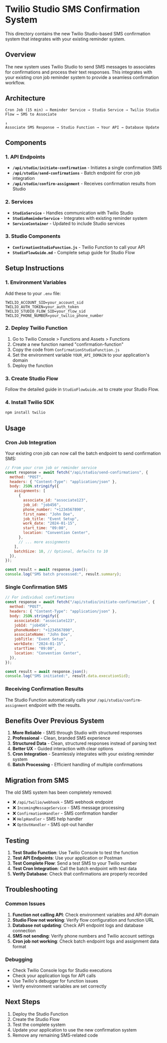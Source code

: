 # Twilio Studio SMS Confirmation System

This directory contains the new Twilio Studio-based SMS confirmation system that integrates with your existing reminder system.

## Overview

The new system uses Twilio Studio to send SMS messages to associates for confirmations and process their text responses. This integrates with your existing cron job reminder system to provide a seamless confirmation workflow.

## Architecture

```
Cron Job (15 min) → Reminder Service → Studio Service → Twilio Studio Flow → SMS to Associate
                                                                                    ↓
Associate SMS Response → Studio Function → Your API → Database Update
```

## Components

### 1. API Endpoints

- **`/api/studio/initiate-confirmation`** - Initiates a single confirmation SMS
- **`/api/studio/send-confirmations`** - Batch endpoint for cron job integration
- **`/api/studio/confirm-assignment`** - Receives confirmation results from Studio

### 2. Services

- **`StudioService`** - Handles communication with Twilio Studio
- **`StudioReminderService`** - Integrates with existing reminder system
- **`ServiceContainer`** - Updated to include Studio services

### 3. Studio Components

- **`ConfirmationStudioFunction.js`** - Twilio Function to call your API
- **`StudioFlowGuide.md`** - Complete setup guide for Studio Flow

## Setup Instructions

### 1. Environment Variables

Add these to your `.env` file:

```env
TWILIO_ACCOUNT_SID=your_account_sid
TWILIO_AUTH_TOKEN=your_auth_token
TWILIO_STUDIO_FLOW_SID=your_flow_sid
TWILIO_PHONE_NUMBER=your_twilio_phone_number
```

### 2. Deploy Twilio Function

1. Go to Twilio Console > Functions and Assets > Functions
2. Create a new function named "confirmation-function"
3. Copy the code from `ConfirmationStudioFunction.js`
4. Set the environment variable `YOUR_API_DOMAIN` to your application's domain
5. Deploy the function

### 3. Create Studio Flow

Follow the detailed guide in `StudioFlowGuide.md` to create your Studio Flow.

### 4. Install Twilio SDK

```bash
npm install twilio
```

## Usage

### Cron Job Integration

Your existing cron job can now call the batch endpoint to send confirmation SMS:

```javascript
// From your cron job or reminder service
const response = await fetch("/api/studio/send-confirmations", {
  method: "POST",
  headers: { "Content-Type": "application/json" },
  body: JSON.stringify({
    assignments: [
      {
        associate_id: "associate123",
        job_id: "job456",
        phone_number: "+1234567890",
        first_name: "John Doe",
        job_title: "Event Setup",
        work_date: "2024-01-15",
        start_time: "09:00",
        location: "Convention Center",
      },
      // ... more assignments
    ],
    batchSize: 10, // Optional, defaults to 10
  }),
});

const result = await response.json();
console.log("SMS batch processed:", result.summary);
```

### Single Confirmation SMS

```javascript
// For individual confirmations
const response = await fetch("/api/studio/initiate-confirmation", {
  method: "POST",
  headers: { "Content-Type": "application/json" },
  body: JSON.stringify({
    associateId: "associate123",
    jobId: "job456",
    phoneNumber: "+1234567890",
    associateName: "John Doe",
    jobTitle: "Event Setup",
    workDate: "2024-01-15",
    startTime: "09:00",
    location: "Convention Center",
  }),
});

const result = await response.json();
console.log("SMS initiated:", result.data.executionSid);
```

### Receiving Confirmation Results

The Studio Function automatically calls your `/api/studio/confirm-assignment` endpoint with the results.

## Benefits Over Previous System

1. **More Reliable** - SMS through Studio with structured responses
2. **Professional** - Clean, branded SMS experience
3. **Structured Data** - Clean, structured responses instead of parsing text
4. **Better UX** - Guided interaction with clear options
5. **Cron Integration** - Seamlessly integrates with your existing reminder system
6. **Batch Processing** - Efficient handling of multiple confirmations

## Migration from SMS

The old SMS system has been completely removed:

- ❌ `/api/twilio/webhook` - SMS webhook endpoint
- ❌ `IncomingMessageService` - SMS message processing
- ❌ `ConfirmationHandler` - SMS confirmation handler
- ❌ `HelpHandler` - SMS help handler
- ❌ `OptOutHandler` - SMS opt-out handler

## Testing

1. **Test Studio Function**: Use Twilio Console to test the function
2. **Test API Endpoints**: Use your application or Postman
3. **Test Complete Flow**: Send a test SMS to your Twilio number
4. **Test Cron Integration**: Call the batch endpoint with test data
5. **Verify Database**: Check that confirmations are properly recorded

## Troubleshooting

### Common Issues

1. **Function not calling API**: Check environment variables and API domain
2. **Studio Flow not working**: Verify flow configuration and function URL
3. **Database not updating**: Check API endpoint logs and database connection
4. **SMS not sending**: Verify phone numbers and Twilio account settings
5. **Cron job not working**: Check batch endpoint logs and assignment data format

### Debugging

- Check Twilio Console logs for Studio executions
- Check your application logs for API calls
- Use Twilio's debugger for function issues
- Verify environment variables are set correctly

## Next Steps

1. Deploy the Studio Function
2. Create the Studio Flow
3. Test the complete system
4. Update your application to use the new confirmation system
5. Remove any remaining SMS-related code

